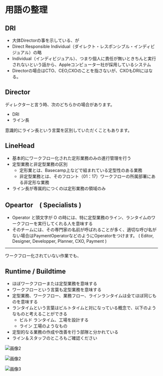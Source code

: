 用語の整理
=====

DRI
-----
- 大体Directorの事を示している、が
- Direct Responsible Individual（ダイレクト・レスポンシブル・インディビジュアル）の略
- Individual（インディビジュアル）、つまり個人に責任が無いときちんと実行されないという話から、Appleコンピューター社が採用しているシステム
- Directorの場合はCTO、CEO,CXOのことを指さないが、CXOもDRIにはなる。



Director
-----
ディレクターと言う時、次のどちらかの場合があります。
- DRI
- ライン長

意識的にライン長という言葉を区別していただくこともあります。

LineHead
-----
- 基本的にワークフロー化された定形業務のみの進行管理を行う
- 定型業務と非定型業務の区別 
  - 定形業とは、Basecamp上などで組まれている定型性のある業務
  - 非定型業務とは、そのフロント（01：17）ワークフローの所属部署にある非定形な業務
- ライン長が専属的につくのは定形業務の領域のみ


Opeartor　( Specialists ) 
-----------------------------------------------

- Operator と頭文字が O の時には、特に定型業務のライン、ランタイムのワークフローを実行してくれる人を意味する
- そのチームには、その専門家の名前が呼ばれることが多く、適切な呼び名がない場合はPaymentOperatorなどのようにOperatorをつけます。
 ( Editor, Designer, Developper, Planner, CXO, Payment ) 



-------------------------------------------------------------------------
ワークフロー化されていない作業でも、



Runtime  / Buildtime
-----
- ほぼワークフローまたは定型業務を意味する
- ワークフローという言葉も定型業務を意味する
- 定型業務、ワークフロー、業務フロー、ラインランタイムは全てほぼ同じものを意味する
- ランタイムという言葉はビルトタイムと対になっている概念で、以下のようなものと考えることができる
  - ビルド
  ランタイム、工場を設計する
  - ライン
  工場のようなもの
- 定型的なる業務の作成や改善を行う部隊と分かれている
- ライン＆スタッフのところもご確認ください 

![画像2](http://i.imgur.com/WapFPK4.png)

![画像2](http://i.imgur.com/5hrRuSm.png)

![画像3](http://i.imgur.com/2tVqIT4.png)
